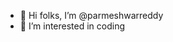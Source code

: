 - 👋 Hi folks, I’m @parmeshwarreddy
- 👀 I’m interested in coding

<!---
parmeshwarreddy/parmeshwarreddy is a ✨ special ✨ repository because its `README.md` (this file) appears on your GitHub profile.
You can click the Preview link to take a look at your changes.
--->
